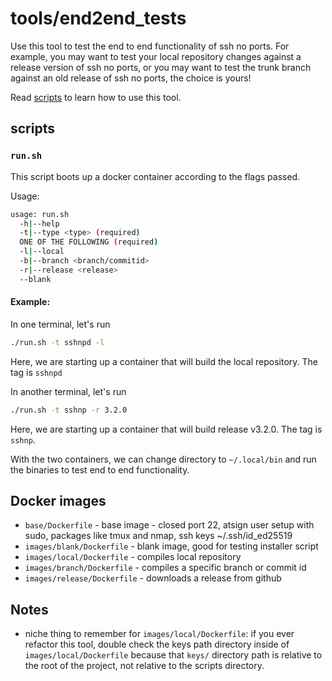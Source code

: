 # tools/end2end_tests

Use this tool to test the end to end functionality of ssh no ports. For example, you may want to test your local repository changes against a release version of ssh no ports, or you may want to test the trunk branch against an old release of ssh no ports, the choice is yours!

Read [scripts](#scripts) to learn how to use this tool.

## scripts

### `run.sh`

This script boots up a docker container according to the flags passed.

Usage:

```sh
usage: run.sh
  -h|--help
  -t|--type <type> (required)
  ONE OF THE FOLLOWING (required)
  -l|--local
  -b|--branch <branch/commitid>
  -r|--release <release>
  --blank
```

#### Example:

In one terminal, let's run

```sh
./run.sh -t sshnpd -l
```

Here, we are starting up a container that will build the local repository. The tag is `sshnpd`

In another terminal, let's run

```sh
./run.sh -t sshnp -r 3.2.0
```

Here, we are starting up a container that will build release v3.2.0. The tag is `sshnp`.

With the two containers, we can change directory to `~/.local/bin` and run the binaries to test end to end functionality.

## Docker images

- `base/Dockerfile` - base image - closed port 22, atsign user setup with sudo, packages like tmux and nmap, ssh keys ~/.ssh/id_ed25519
- `images/blank/Dockerfile` - blank image, good for testing installer script
- `images/local/Dockerfile` - compiles local repository
- `images/branch/Dockerfile` - compiles a specific branch or commit id
- `images/release/Dockerfile` - downloads a release from github

## Notes

- niche thing to remember for `images/local/Dockerfile`: if you ever refactor this tool, double check the keys path directory inside of `images/local/Dockerfile` because that `keys/` directory path is relative to the root of the project, not relative to the scripts directory.

